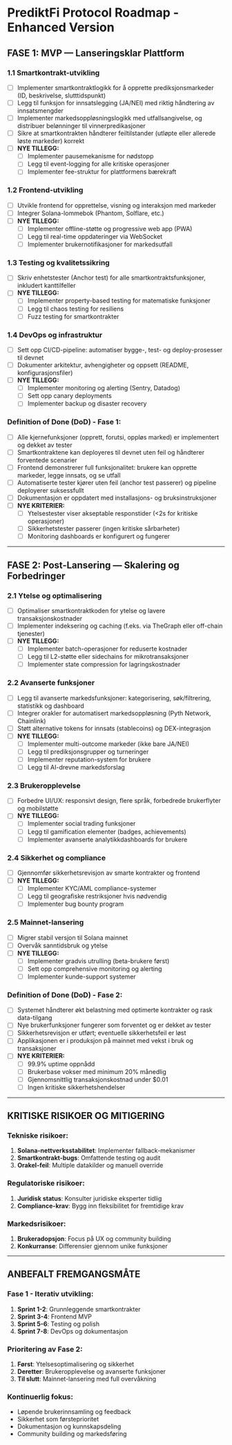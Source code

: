 # PrediktFi Protocol Roadmap - Enhanced Version

## FASE 1: MVP — Lanseringsklar Plattform

### 1.1 Smartkontrakt-utvikling
- [ ] Implementer smartkontraktlogikk for å opprette prediksjonsmarkeder (ID, beskrivelse, slutttidspunkt)
- [ ] Legg til funksjon for innsatslegging (JA/NEI) med riktig håndtering av innsatsmengder
- [ ] Implementer markedsoppløsningslogikk med utfallsangivelse, og distribuer belønninger til vinnerpredikasjoner
- [ ] Sikre at smartkontrakten håndterer feiltilstander (utløpte eller allerede løste markeder) korrekt
- [ ] **NYE TILLEGG:**
  - [ ] Implementer pausemekanisme for nødstopp
  - [ ] Legg til event-logging for alle kritiske operasjoner
  - [ ] Implementer fee-struktur for plattformens bærekraft

### 1.2 Frontend-utvikling
- [ ] Utvikle frontend for opprettelse, visning og interaksjon med markeder
- [ ] Integrer Solana-lommebok (Phantom, Solflare, etc.)
- [ ] **NYE TILLEGG:**
  - [ ] Implementer offline-støtte og progressive web app (PWA)
  - [ ] Legg til real-time oppdateringer via WebSocket
  - [ ] Implementer brukernotifikasjoner for markedsutfall

### 1.3 Testing og kvalitetssikring
- [ ] Skriv enhetstester (Anchor test) for alle smartkontraktsfunksjoner, inkludert kanttilfeller
- [ ] **NYE TILLEGG:**
  - [ ] Implementer property-based testing for matematiske funksjoner
  - [ ] Legg til chaos testing for resiliens
  - [ ] Fuzz testing for smartkontrakter

### 1.4 DevOps og infrastruktur
- [ ] Sett opp CI/CD-pipeline: automatiser bygge-, test- og deploy-prosesser til devnet
- [ ] Dokumenter arkitektur, avhengigheter og oppsett (README, konfigurasjonsfiler)
- [ ] **NYE TILLEGG:**
  - [ ] Implementer monitoring og alerting (Sentry, Datadog)
  - [ ] Sett opp canary deployments
  - [ ] Implementer backup og disaster recovery

### Definition of Done (DoD) - Fase 1:
- [ ] Alle kjernefunksjoner (opprett, forutsi, oppløs marked) er implementert og dekket av tester
- [ ] Smartkontraktene kan deployeres til devnet uten feil og håndterer forventede scenarier
- [ ] Frontend demonstrerer full funksjonalitet: brukere kan opprette markeder, legge innsats, og se utfall
- [ ] Automatiserte tester kjører uten feil (anchor test passerer) og pipeline deployerer suksessfullt
- [ ] Dokumentasjon er oppdatert med installasjons- og bruksinstruksjoner
- [ ] **NYE KRITERIER:**
  - [ ] Ytelsestester viser akseptable responstider (<2s for kritiske operasjoner)
  - [ ] Sikkerhetstester passerer (ingen kritiske sårbarheter)
  - [ ] Monitoring dashboards er konfigurert og fungerer

---

## FASE 2: Post-Lansering — Skalering og Forbedringer

### 2.1 Ytelse og optimalisering
- [ ] Optimaliser smartkontraktkoden for ytelse og lavere transaksjonskostnader
- [ ] Implementer indeksering og caching (f.eks. via TheGraph eller off-chain tjenester)
- [ ] **NYE TILLEGG:**
  - [ ] Implementer batch-operasjoner for reduserte kostnader
  - [ ] Legg til L2-støtte eller sidechains for mikrotransaksjoner
  - [ ] Implementer state compression for lagringskostnader

### 2.2 Avanserte funksjoner
- [ ] Legg til avanserte markedsfunksjoner: kategorisering, søk/filtrering, statistikk og dashboard
- [ ] Integrer orakler for automatisert markedsoppløsning (Pyth Network, Chainlink)
- [ ] Støtt alternative tokens for innsats (stablecoins) og DEX-integrasjon
- [ ] **NYE TILLEGG:**
  - [ ] Implementer multi-outcome markeder (ikke bare JA/NEI)
  - [ ] Legg til prediksjonsgrupper og turneringer
  - [ ] Implementer reputation-system for brukere
  - [ ] Legg til AI-drevne markedsforslag

### 2.3 Brukeropplevelse
- [ ] Forbedre UI/UX: responsivt design, flere språk, forbedrede brukerflyter og mobilstøtte
- [ ] **NYE TILLEGG:**
  - [ ] Implementer social trading funksjoner
  - [ ] Legg til gamification elementer (badges, achievements)
  - [ ] Implementer avanserte analytikkdashboards for brukere

### 2.4 Sikkerhet og compliance
- [ ] Gjennomfør sikkerhetsrevisjon av smarte kontrakter og frontend
- [ ] **NYE TILLEGG:**
  - [ ] Implementer KYC/AML compliance-systemer
  - [ ] Legg til geografiske restriksjoner hvis nødvendig
  - [ ] Implementer bug bounty program

### 2.5 Mainnet-lansering
- [ ] Migrer stabil versjon til Solana mainnet
- [ ] Overvåk sanntidsbruk og ytelse
- [ ] **NYE TILLEGG:**
  - [ ] Implementer gradvis utrulling (beta-brukere først)
  - [ ] Sett opp comprehensive monitoring og alerting
  - [ ] Implementer kunde-support systemer

### Definition of Done (DoD) - Fase 2:
- [ ] Systemet håndterer økt belastning med optimerte kontrakter og rask data-tilgang
- [ ] Nye brukerfunksjoner fungerer som forventet og er dekket av tester
- [ ] Sikkerhetsrevisjon er utført; eventuelle sikkerhetsfeil er løst
- [ ] Applikasjonen er i produksjon på mainnet med vekst i bruk og transaksjoner
- [ ] **NYE KRITERIER:**
  - [ ] 99.9% uptime oppnådd
  - [ ] Brukerbase vokser med minimum 20% månedlig
  - [ ] Gjennomsnittlig transaksjonskostnad under $0.01
  - [ ] Ingen kritiske sikkerhetshendelser

---

## KRITISKE RISIKOER OG MITIGERING

### Tekniske risikoer:
1. **Solana-nettverksstabilitet**: Implementer fallback-mekanismer
2. **Smartkontrakt-bugs**: Omfattende testing og audit
3. **Orakel-feil**: Multiple datakilder og manuell override

### Regulatoriske risikoer:
1. **Juridisk status**: Konsulter juridiske eksperter tidlig
2. **Compliance-krav**: Bygg inn fleksibilitet for fremtidige krav

### Markedsrisikoer:
1. **Brukeradopsjon**: Focus på UX og community building
2. **Konkurranse**: Differensier gjennom unike funksjoner

---

## ANBEFALT FREMGANGSMÅTE

### Fase 1 - Iterativ utvikling:
1. **Sprint 1-2**: Grunnleggende smartkontrakter
2. **Sprint 3-4**: Frontend MVP
3. **Sprint 5-6**: Testing og polish
4. **Sprint 7-8**: DevOps og dokumentasjon

### Prioritering av Fase 2:
1. **Først**: Ytelsesoptimalisering og sikkerhet
2. **Deretter**: Brukeropplevelse og avanserte funksjoner
3. **Til slutt**: Mainnet-lansering med full overvåkning

### Kontinuerlig fokus:
- Løpende brukerinnsamling og feedback
- Sikkerhet som førsteprioritet
- Dokumentasjon og kunnskapsdeling
- Community building og markedsføring
